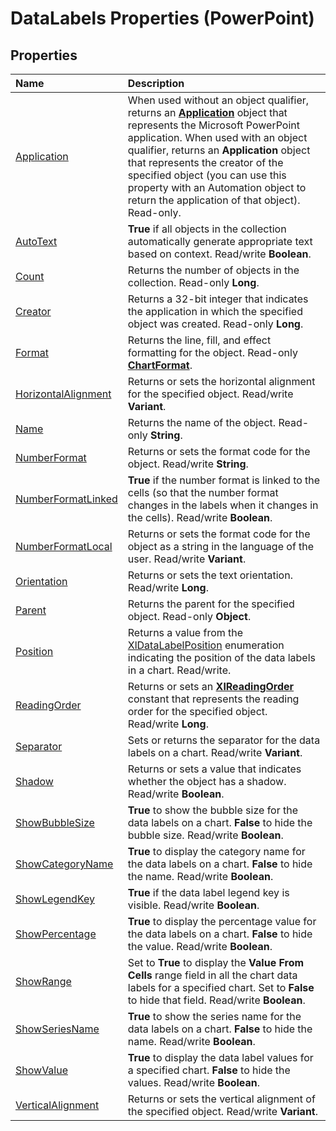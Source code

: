 
# DataLabels Properties (PowerPoint)

## Properties



|**Name**|**Description**|
|:-----|:-----|
|[Application](c790ee90-b36a-9d72-2cf5-099200cc051e.md)|When used without an object qualifier, returns an  **[Application](978c2b99-4271-b953-4283-73b5f3d96f41.md)** object that represents the Microsoft PowerPoint application. When used with an object qualifier, returns an **Application** object that represents the creator of the specified object (you can use this property with an Automation object to return the application of that object). Read-only.|
|[AutoText](6e964058-3cfa-ba02-b324-fc1e82beb3d3.md)|**True** if all objects in the collection automatically generate appropriate text based on context. Read/write **Boolean**.|
|[Count](1f6645da-2b72-c8c8-b8a5-0b143eee5a7e.md)|Returns the number of objects in the collection. Read-only  **Long**.|
|[Creator](78db563b-ccc7-5090-8649-cd93d4833e55.md)|Returns a 32-bit integer that indicates the application in which the specified object was created. Read-only  **Long**.|
|[Format](1740e54f-6855-a936-bbcc-1cf08cdcc45d.md)|Returns the line, fill, and effect formatting for the object. Read-only  **[ChartFormat](bba095c6-2abf-eb14-10d4-35686c06941c.md)**.|
|[HorizontalAlignment](844d24eb-07e6-aff6-c8f5-fdb32e59e497.md)|Returns or sets the horizontal alignment for the specified object. Read/write  **Variant**.|
|[Name](6f849f0d-4087-19a4-1cc2-eba9d83778e3.md)|Returns the name of the object. Read-only  **String**.|
|[NumberFormat](5007f141-9ed1-1337-d8b9-9d28903db7ce.md)|Returns or sets the format code for the object. Read/write  **String**.|
|[NumberFormatLinked](282e1916-52be-073f-942c-c2807f2e9f50.md)|**True** if the number format is linked to the cells (so that the number format changes in the labels when it changes in the cells). Read/write **Boolean**.|
|[NumberFormatLocal](76da6803-23d6-5e1f-6073-882090542fb9.md)|Returns or sets the format code for the object as a string in the language of the user. Read/write  **Variant**.|
|[Orientation](db210fce-1242-63bc-0b0c-2e2d5c1aba39.md)|Returns or sets the text orientation. Read/write  **Long**.|
|[Parent](b68c159a-bc3c-c6e2-3256-08d3ba64d747.md)|Returns the parent for the specified object. Read-only  **Object**.|
|[Position](3edff433-2d69-84b4-671b-060824c88531.md)|Returns a value from the [XlDataLabelPosition](642e24a4-614b-a489-1ea3-6cec3e9e30a1.md) enumeration indicating the position of the data labels in a chart. Read/write.|
|[ReadingOrder](8c2880ab-b479-31fa-7cc6-663d1b0fc147.md)|Returns or sets an  **[XlReadingOrder](38062197-37e0-f116-f7fb-d6ebeba2ff12.md)** constant that represents the reading order for the specified object. Read/write **Long**.|
|[Separator](e0bc6147-61c8-8df9-ff42-591f60c5b7f5.md)|Sets or returns the separator for the data labels on a chart. Read/write  **Variant**.|
|[Shadow](263e247d-1c60-399a-b6e6-2a8c716bc098.md)|Returns or sets a value that indicates whether the object has a shadow. Read/write  **Boolean**.|
|[ShowBubbleSize](78cb2f6f-f13c-9cc6-9842-ba8000273165.md)|**True** to show the bubble size for the data labels on a chart. **False** to hide the bubble size. Read/write **Boolean**.|
|[ShowCategoryName](0869b709-e09d-2c55-4d74-c4a0d130a551.md)|**True** to display the category name for the data labels on a chart. **False** to hide the name. Read/write **Boolean**.|
|[ShowLegendKey](84080842-b3ab-0617-e0b2-04e865f968c9.md)|**True** if the data label legend key is visible. Read/write **Boolean**.|
|[ShowPercentage](c125433f-7166-871e-f433-9320b1613a70.md)|**True** to display the percentage value for the data labels on a chart. **False** to hide the value. Read/write **Boolean**.|
|[ShowRange](1c87bc9c-b5b2-a3c2-8843-41fbc8f58f09.md)|Set to  **True** to display the **Value From Cells** range field in all the chart data labels for a specified chart. Set to **False** to hide that field. Read/write **Boolean**.|
|[ShowSeriesName](fa069801-8725-786d-6a45-f38bf5aeb61c.md)|**True** to show the series name for the data labels on a chart. **False** to hide the name. Read/write **Boolean**.|
|[ShowValue](e0c739f6-286b-1267-49c0-484b7d1bca16.md)|**True** to display the data label values for a specified chart. **False** to hide the values. Read/write **Boolean**.|
|[VerticalAlignment](0d3b60ea-6d6f-7cc4-ef2a-0fc107553a7b.md)|Returns or sets the vertical alignment of the specified object. Read/write  **Variant**.|
